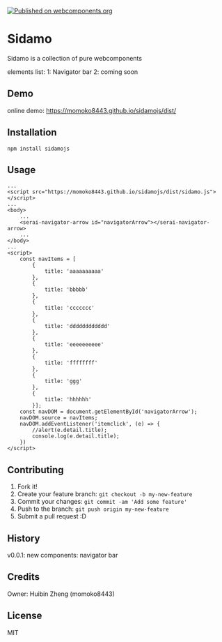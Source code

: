 [![Published on webcomponents.org](https://img.shields.io/badge/webcomponents.org-published-blue.svg)](https://www.webcomponents.org/element/sidamojs)
# Sidamo
Sidamo is a collection of pure webcomponents

elements list:
1: Navigator bar
2: coming soon

## Demo
online demo:
https://momoko8443.github.io/sidamojs/dist/

## Installation
```
npm install sidamojs
```

## Usage
```
...
<script src="https://momoko8443.github.io/sidamojs/dist/sidamo.js"></script>
...
<body>
    ...
    <serai-navigator-arrow id="navigatorArrow"></serai-navigator-arrow>
    ...
</body>
...
<script>
    const navItems = [
        {
            title: 'aaaaaaaaaa'
        }, 
        {
            title: 'bbbbb'
        }, 
        {
            title: 'ccccccc'
        },
        {
            title: 'dddddddddddd'
        },
        {
            title: 'eeeeeeeeee'
        },
        {
            title: 'ffffffff'
        },
        {
            title: 'ggg'
        },
        {
            title: 'hhhhhh'
        }];
    const navDOM = document.getElementById('navigatorArrow');
    navDOM.source = navItems;
    navDOM.addEventListener('itemclick', (e) => {
        //alert(e.detail.title);
        console.log(e.detail.title);
    })
</script>
```

## Contributing

1. Fork it!
2. Create your feature branch: `git checkout -b my-new-feature`
3. Commit your changes: `git commit -am 'Add some feature'`
4. Push to the branch: `git push origin my-new-feature`
5. Submit a pull request :D

## History

v0.0.1: new components: navigator bar

## Credits

Owner: Huibin Zheng (momoko8443)

## License
MIT